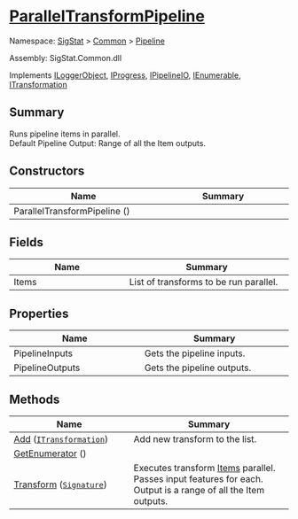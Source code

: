 # [ParallelTransformPipeline](./ParallelTransformPipeline.md)

Namespace: [SigStat]() > [Common](./../README.md) > [Pipeline](./README.md)

Assembly: SigStat.Common.dll

Implements [ILoggerObject](./../ILoggerObject.md), [IProgress](./../Helpers/IProgress.md), [IPipelineIO](./IPipelineIO.md), [IEnumerable](https://docs.microsoft.com/en-us/dotnet/api/System.Collections.IEnumerable), [ITransformation](./../ITransformation.md)

## Summary
Runs pipeline items in parallel.  <br>Default Pipeline Output: Range of all the Item outputs.

## Constructors

| Name<div><a href="#"><img width=375></a></div> | Summary<div><a href="#"><img width=525></a></div> | 
| --- | --- | 
| ParallelTransformPipeline () |  | 


## Fields

| Name<div><a href="#"><img width=375></a></div> | Summary<div><a href="#"><img width=525></a></div> | 
| --- | --- | 
| Items | List of transforms to be run parallel. | 


## Properties

| Name<div><a href="#"><img width=375></a></div> | Summary<div><a href="#"><img width=525></a></div> | 
| --- | --- | 
| PipelineInputs | Gets the pipeline inputs. | 
| PipelineOutputs | Gets the pipeline outputs. | 


## Methods

| Name<div><a href="#"><img width=375></a></div> | Summary<div><a href="#"><img width=525></a></div> | 
| --- | --- | 
| [Add](./Methods/ParallelTransformPipeline--Add.md) ([`ITransformation`](./../ITransformation.md)) | Add new transform to the list. | 
| [GetEnumerator](./Methods/ParallelTransformPipeline--GetEnumerator.md) () |  | 
| [Transform](./Methods/ParallelTransformPipeline--Transform.md) ([`Signature`](./../Signature.md)) | Executes transform [Items](https://github.com/hargitomi97/sigstat/blob/master/docs/md/SigStat/Common/Pipeline/ParallelTransformPipeline.md) parallel.  Passes input features for each.  Output is a range of all the Item outputs. | 


